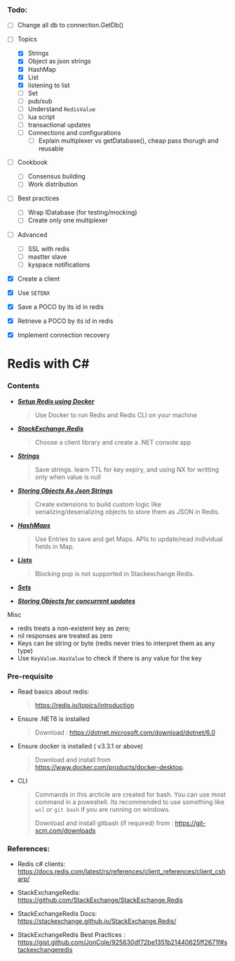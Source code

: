 

### Todo: 

- [ ] Change all db to connection.GetDb()

- [ ] Topics

  - [x] Strings
  - [x] Object as json strings
  - [x] HashMap
  - [x] List
  - [x] listening to list
  - [ ] Set
  - [ ] pub/sub
  - [ ] Understand `RedisValue`
  - [ ] lua script
  - [ ] transactional updates
  - [ ] Connections and configurations
    - [ ] Explain multiplexer vs getDatabase(), cheap pass thorugh and reusable

- [ ] Cookbook

  - [ ] Consensus building
  - [ ] Work distribution

- [ ] Best practices

  - [ ] Wrap IDatabase (for testing/mocking)
  - [ ] Create only one multiplexer

- [ ] Advanced

  - [ ] SSL with redis
  - [ ] mastter slave
  - [ ] kyspace notifications

- [x] Create a client 

- [x] Use `SETENX`

- [x] Save a POCO by its id in redis

- [x] Retrieve a POCO by its id in redis

- [x] Implement connection recovery

  

# Redis with C#



### Contents

- ***[Setup Redis using Docker](00-SetupRedis.md)***

  > Use Docker to run Redis and Redis CLI on your machine

- ***[StackExchange.Redis](01-StackExchangeRedis.md)***

  > Choose a client library and create a .NET console app

- ***[Strings](./03-Strings.md)***

  > Save strings. learn TTL for key expiry, and using NX for writting only when value is null

- ***[Storing Objects As Json Strings](04-ObjectsAsJsonStrings.md)***

  > Create extensions to build custom logic like serializing/deserializing objects to store them as JSON in Redis.

- ***[HashMaps](05-Dictionary.md)***

  > Use Entries to save and get Maps. APIs to update/read individual fields in Map.

- [***Lists***](07-Lists.md)

  > Blocking pop is not supported in Stackexchange.Redis. 

- ***[Sets](./08-Sets.md)***

- ***[Storing Objects for concurrent updates](06-ObjectsAsHashMaps.md)***



Misc

- redis treats a non-existent key as zero;
- nil responses are treated as zero
- Keys can be string or byte (redis never tries to interpret them as any type)
- Use `KeyValue.HasValue` to check if there is any value for the key

### Pre-requisite

- Read basics about redis: 

  > https://redis.io/topics/introduction

- Ensure .NET6 is installed

  > Download : https://dotnet.microsoft.com/download/dotnet/6.0

- Ensure docker is installed ( v3.3.1 or above)

  > Download and install from https://www.docker.com/products/docker-desktop.

- CLI

  > Commands in this arcticle are created for bash. You can use most command in a poweshell. Its recommended to use something like `wsl` or `git bash` if you are running on windows.
  >
  > Download and install gitbash (if required) from : https://git-scm.com/downloads





### References: 

- Redis c# clients: https://docs.redis.com/latest/rs/references/client_references/client_csharp/

- StackExchangeRedis: https://github.com/StackExchange/StackExchange.Redis

- StackExchangeRedis Docs: https://stackexchange.github.io/StackExchange.Redis/

- StackExchangeRedis Best Practices : https://gist.github.com/JonCole/925630df72be1351b21440625ff2671f#stackexchangeredis

  

